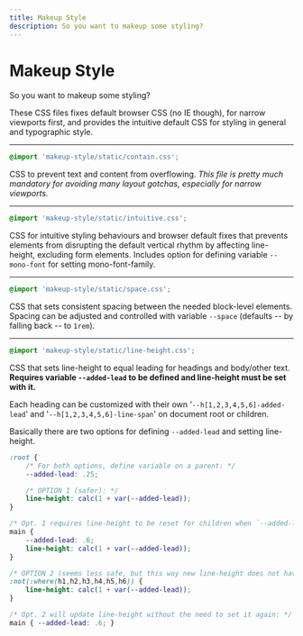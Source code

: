 ```yaml
---
title: Makeup Style
description: So you want to makeup some styling?
---
```


# Makeup Style

So you want to makeup some styling?

These CSS files fixes default browser CSS (no IE though), for narrow viewports first, and provides the intuitive default CSS for styling in general and typographic style.

---

```css
@import 'makeup-style/static/contain.css';
```

CSS to prevent text and content from overflowing. *This file is pretty much mandatory for avoiding many layout gotchas, especially for narrow viewports.*

---

```css
@import 'makeup-style/static/intuitive.css';
```

CSS for intuitive styling behaviours and browser default fixes that prevents elements from disrupting the default vertical rhythm by affecting line-height, excluding form elements. Includes option for defining variable `--mono-font` for setting mono-font-family.

---

```css
@import 'makeup-style/static/space.css';
```

CSS that sets consistent spacing between the needed block-level elements. Spacing can be adjusted and controlled with variable `--space` (defaults -- by falling back -- to `1rem`).

---

```css
@import 'makeup-style/static/line-height.css';
```

CSS that sets line-height to equal leading for headings and body/other text. **Requires variable `--added-lead` to be defined and line-height must be set with it.**

Each heading can be customized with their own '`--h[1,2,3,4,5,6]-added-lead`' and '`--h[1,2,3,4,5,6]-line-span`' on document root or children.

Basically there are two options for defining `--added-lead` and setting line-height.

```css
:root {
	/* For both options, define variable on a parent: */
	--added-lead: .25;

	/* OPTION 1 (safer): */
	line-height: calc(1 + var(--added-lead));
}

/* Opt. 1 requires line-height to be reset for children when `--added-lead` is changed: */
main {
	--added-lead: .6;
	line-height: calc(1 + var(--added-lead));
}

/* OPTION 2 (seems less safe, but this way new line-height does not have to be set for children): */
:not(:where(h1,h2,h3,h4,h5,h6)) {
	line-height: calc(1 + var(--added-lead));
}

/* Opt. 2 will update line-height without the need to set it again: */
main { --added-lead: .6; }
```
